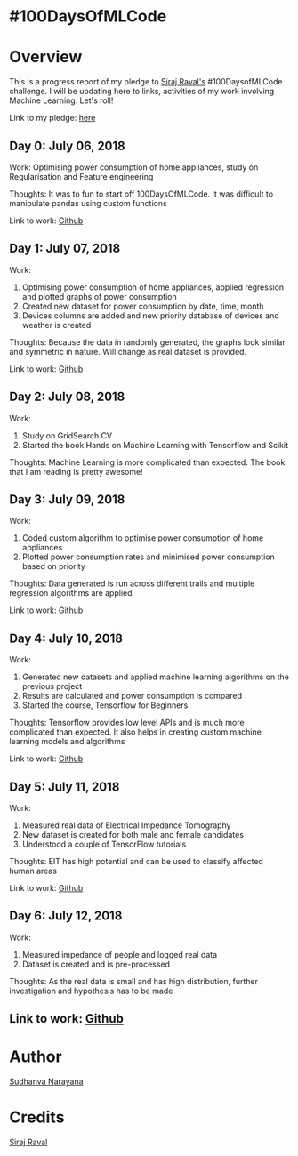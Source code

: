 # #100DaysOfMLCode

# Overview

This is a progress report of my pledge to [Siraj Raval's](https://www.youtube.com/watch?v=cuQMBj1cWPo) #100DaysofMLCode challenge. I will be updating here to links, activities of my work involving Machine Learning. Let's roll!

Link to my pledge: [here](https://www.linkedin.com/feed/update/urn:li:activity:6420854361001422848)

## Day 0: July 06, 2018

Work: Optimising power consumption of home appliances, study on Regularisation and Feature engineering

Thoughts: It was to fun to start off 100DaysOfMLCode. It was difficult to manipulate pandas using custom functions

Link to work: [Github](www.github.com/nsudhanva/home)

## Day 1: July 07, 2018

Work: 
1. Optimising power consumption of home appliances, applied regression and plotted graphs of power consumption
2. Created new dataset for power consumption by date, time, month 
3. Devices columns are added and new priority database of devices and weather is created 

Thoughts: Because the data in randomly generated, the graphs look similar and symmetric in nature. Will change as real dataset is provided.

Link to work: [Github](www.github.com/nsudhanva/home)

## Day 2: July 08, 2018

Work: 
1. Study on GridSearch CV
2. Started the book Hands on Machine Learning with Tensorflow and Scikit

Thoughts: Machine Learning is more complicated than expected. The book that I am reading is pretty awesome!

## Day 3: July 09, 2018

Work: 
1. Coded custom algorithm to optimise power consumption of home appliances
2. Plotted power consumption rates and minimised power consumption based on priority

Thoughts: Data generated is run across different trails and multiple regression algorithms are applied

Link to work: [Github](www.github.com/nsudhanva/home)

## Day 4: July 10, 2018

Work: 
1. Generated new datasets and applied machine learning algorithms on the previous project
2. Results are calculated and power consumption is compared
3. Started the course, Tensorflow for Beginners

Thoughts: Tensorflow provides low level APIs and is much more complicated than expected. It also helps in creating custom machine learning models and algorithms

Link to work: [Github](www.github.com/nsudhanva/home)

## Day 5: July 11, 2018

Work: 
1. Measured real data of Electrical Impedance Tomography
2. New dataset is created for both male and female candidates
3. Understood a couple of TensorFlow tutorials

Thoughts: EIT has high potential and can be used to classify affected human areas

Link to work: [Github](www.github.com/nsudhanva/home)

## Day 6: July 12, 2018

Work: 
1. Measured impedance of people and logged real data 
2. Dataset is created and is pre-processed

Thoughts: As the real data is small and has high distribution, further investigation and hypothesis has to be made

Link to work: [Github](www.github.com/nsudhanva/home)
---

# Author

[Sudhanva Narayana](www.sudhanva.in)

# Credits

[Siraj Raval](https://www.youtube.com/channel/UCWN3xxRkmTPmbKwht9FuE5A)
